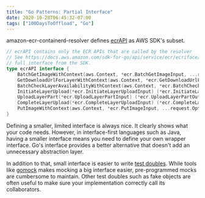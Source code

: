 ```yaml
---
title: "Go Patterns: Partial Interface"
date: 2020-10-28T06:45:32-07:00
tags: ["100DaysToOffload", "Go"]
---
```


amazon-ecr-containerd-resolver defines [ecrAPI](https://github.com/awslabs/amazon-ecr-containerd-resolver/blob/bbd7175f7bd0bc03080d290a885a62d05b0a5a29/ecr/base.go#L53) as AWS SDK's subset.

```go
// ecrAPI contains only the ECR APIs that are called by the resolver
// See https://docs.aws.amazon.com/sdk-for-go/api/service/ecr/ecriface/ for the
// full interface from the SDK.
type ecrAPI interface {
	BatchGetImageWithContext(aws.Context, *ecr.BatchGetImageInput, ...request.Option) (*ecr.BatchGetImageOutput, error)
	GetDownloadUrlForLayerWithContext(aws.Context, *ecr.GetDownloadUrlForLayerInput, ...request.Option) (*ecr.GetDownloadUrlForLayerOutput, error)
	BatchCheckLayerAvailabilityWithContext(aws.Context, *ecr.BatchCheckLayerAvailabilityInput, ...request.Option) (*ecr.BatchCheckLayerAvailabilityOutput, error)
	InitiateLayerUpload(*ecr.InitiateLayerUploadInput) (*ecr.InitiateLayerUploadOutput, error)
	UploadLayerPart(*ecr.UploadLayerPartInput) (*ecr.UploadLayerPartOutput, error)
	CompleteLayerUpload(*ecr.CompleteLayerUploadInput) (*ecr.CompleteLayerUploadOutput, error)
	PutImageWithContext(aws.Context, *ecr.PutImageInput, ...request.Option) (*ecr.PutImageOutput, error)
}
```

Defining a smaller, limited interface is always nice. It clearly shows what your code needs. However, in interface-first languages such as Java, having a smaller interface means you need to define your own wrapper interface. Go's interface provides a better alternative that doesn't add an unnecessary abstraction layer.

In addition to that, small interface is easier to write [test doubles](https://martinfowler.com/bliki/TestDouble.html). While tools like [gomock](https://github.com/golang/mock) makes mocking a big interface easier, pre-programmed mocks are cumbersome to maintain. Other test doubles such as fake objects are often useful to make sure your implementation correctly call its collaborators.
